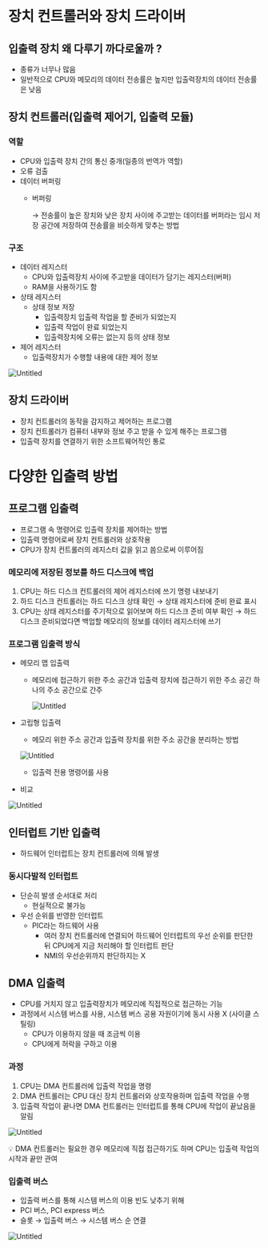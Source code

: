 # 장치 컨트롤러와 장치 드라이버

## 입출력 장치 왜 다루기 까다로울까 ?

- 종류가 너무나 많음
- 일반적으로 CPU와 메모리의 데이터 전송률은 높지만 입출력장치의 데이터 전송률은 낮음

## 장치 컨트롤러(입출력 제어기, 입출력 모듈)

### 역할

- CPU와 입출력 장치 간의 통신 중개(일종의 번역가 역할)
- 오류 검출
- 데이터 버퍼링
    - 버퍼링
        
        → 전송률이 높은 장치와 낮은 장치 사이에 주고받는 데이터를 버퍼라는 임시 저장 공간에 저장하여 전송률을 비슷하게 맞추는 방법
        

### 구조

- 데이터 레지스터
    - CPU와 입출력장치 사이에 주고받을 데이터가 담기는 레지스터(버퍼)
    - RAM을 사용하기도 함
- 상태 레지스터
    - 상태 정보 저장
        - 입출력장치 입출력 작업을 할 준비가 되었는지
        - 입출력 작업이 완료 되었는지
        - 입출력장치에 오류는 없는지 등의 상태 정보
- 제어 레지스터
    - 입출력장치가 수행할 내용에 대한 제어 정보

![Untitled](8%E1%84%8C%E1%85%A1%E1%86%BC%20%E1%84%8B%E1%85%B5%E1%86%B8%E1%84%8E%E1%85%AE%E1%86%AF%E1%84%85%E1%85%A7%E1%86%A8%E1%84%8C%E1%85%A1%E1%86%BC%E1%84%8E%E1%85%B5%20c60c8a1695ac4681a3eedd68fef63d29/Untitled.png)

## 장치 드라이버


- 장치 컨트롤러의 동작을 감지하고 제어하는 프로그램
- 장치 컨트롤러가 컴퓨터 내부와 정보 주고 받을 수 있게 해주는 프로그램
- 입출력 장치를 연결하기 위한 소프트웨어적인 통로

# 다양한 입출력 방법

## 프로그램 입출력


- 프로그램 속 명령어로 입출력 장치를 제어하는 방법
- 입출력 명령어로써 장치 컨트롤러와 상호작용
- CPU가 장치 컨트롤러의 레지스터 값을 읽고 씀으로써 이루어짐

### 메모리에 저장된 정보를 하드 디스크에 백업

1. CPU는 하드 디스크 컨트롤러의 제어 레지스터에 쓰기 명령 내보내기
2. 하드 디스크 컨트롤러는 하드 디스크 상태 확인 → 상태 레지스터에 준비 완료 표시
3. CPU는 상태 레지스터를 주기적으로 읽어보며 하드 디스크 준비 여부 확인 → 하드 디스크 준비되었다면 백업할 메모리의 정보를 데이터 레지스터에 쓰기

### 프로그램 입출력 방식

- 메모리 맵 입출력
    - 메모리에 접근하기 위한 주소 공간과 입출력 장치에 접근하기 위한 주소 공간 하나의 주소 공간으로 간주
        
        ![Untitled](8%E1%84%8C%E1%85%A1%E1%86%BC%20%E1%84%8B%E1%85%B5%E1%86%B8%E1%84%8E%E1%85%AE%E1%86%AF%E1%84%85%E1%85%A7%E1%86%A8%E1%84%8C%E1%85%A1%E1%86%BC%E1%84%8E%E1%85%B5%20c60c8a1695ac4681a3eedd68fef63d29/Untitled%201.png)
        
- 고립형 입출력
    - 메모리 위한 주소 공간과 입출력 장치를 위한 주소 공간을 분리하는 방법
    
    ![Untitled](8%E1%84%8C%E1%85%A1%E1%86%BC%20%E1%84%8B%E1%85%B5%E1%86%B8%E1%84%8E%E1%85%AE%E1%86%AF%E1%84%85%E1%85%A7%E1%86%A8%E1%84%8C%E1%85%A1%E1%86%BC%E1%84%8E%E1%85%B5%20c60c8a1695ac4681a3eedd68fef63d29/Untitled%202.png)
    
    - 입출력 전용 명령어를 사용
- 비교

![Untitled](8%E1%84%8C%E1%85%A1%E1%86%BC%20%E1%84%8B%E1%85%B5%E1%86%B8%E1%84%8E%E1%85%AE%E1%86%AF%E1%84%85%E1%85%A7%E1%86%A8%E1%84%8C%E1%85%A1%E1%86%BC%E1%84%8E%E1%85%B5%20c60c8a1695ac4681a3eedd68fef63d29/Untitled%203.png)

## 인터럽트 기반 입출력

- 하드웨어 인터럽트는 장치 컨트롤러에 의해 발생

### 동시다발적 인터럽트

- 단순히 발생 순서대로 처리
    - 현실적으로 불가능
- 우선 순위를 반영한 인터럽트
    - PIC라는 하드웨어 사용
        - 여러 장치 컨트롤러에 연결되어 하드웨어 인터럽트의 우선 순위를 판단한 뒤 CPU에게 지금 처리해야 할 인터럽트 판단
        - NMI의 우선순위까지 판단하지는 X

## DMA 입출력

- CPU를 거치지 않고 입출력장치가 메모리에 직접적으로 접근하는 기능
- 과정에서 시스템 버스를 사용, 시스템 버스 공용 자원이기에 동시 사용 X (사이클 스틸링)
    - CPU가 이용하지 않을 때 조금씩 이용
    - CPU에게 허락을 구하고 이용

### 과정

1. CPU는 DMA 컨트롤러에 입출력 작업을 명령
2. DMA 컨트롤러는 CPU 대신 장치 컨트롤러와 상호작용하며 입출력 작업을 수행
3. 입출력 작업이 끝나면 DMA 컨트롤러는 인터럽트를 통해 CPU에 작업이 끝났음을 알림

![Untitled](8%E1%84%8C%E1%85%A1%E1%86%BC%20%E1%84%8B%E1%85%B5%E1%86%B8%E1%84%8E%E1%85%AE%E1%86%AF%E1%84%85%E1%85%A7%E1%86%A8%E1%84%8C%E1%85%A1%E1%86%BC%E1%84%8E%E1%85%B5%20c60c8a1695ac4681a3eedd68fef63d29/Untitled%204.png)

<aside>
💡 DMA 컨트롤러는 필요한 경우 메모리에 직접 접근하기도 하며  CPU는 입출력 작업의 시작과 끝만 관여

</aside>

### 입출력 버스

- 입출력 버스를 통해 시스템 버스의 이용 빈도 낮추기 위해
- PCI 버스, PCI express 버스
- 슬롯 → 입출력 버스 → 시스템 버스 순 연결

![Untitled](8%E1%84%8C%E1%85%A1%E1%86%BC%20%E1%84%8B%E1%85%B5%E1%86%B8%E1%84%8E%E1%85%AE%E1%86%AF%E1%84%85%E1%85%A7%E1%86%A8%E1%84%8C%E1%85%A1%E1%86%BC%E1%84%8E%E1%85%B5%20c60c8a1695ac4681a3eedd68fef63d29/Untitled%205.png)